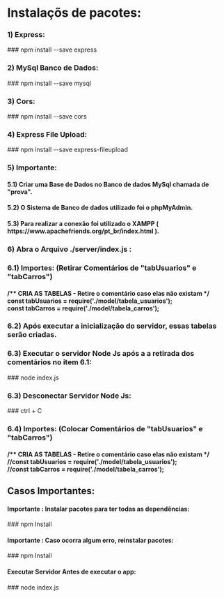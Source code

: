 
<h1>Instalaçõs de pacotes:</h1>

<h3>1) Express:</h3>
### npm install --save express

<h3>2) MySql Banco de Dados:</h3>
### npm install --save mysql

<h3>3) Cors:</h3>
### npm install --save cors

<h3>4) Express File Upload:</h3>
### npm install --save express-fileupload


<h3>5) Importante:</h3> 
<h4>5.1) Criar uma Base de Dados no Banco de dados MySql chamada de "prova".</h4>
<h4>5.2) O Sistema de Banco de dados utilizado foi o phpMyAdmin.</h4>
<h4>5.3) Para realizar a conexão foi utilizado o XAMPP ( https://www.apachefriends.org/pt_br/index.html ).</h4>


<h3>6) Abra o Arquivo ./server/index.js :</h3>

<h3>6.1) Importes: (Retirar Comentários de "tabUsuarios" e "tabCarros")</h3>

<h4>/** CRIA AS TABELAS - Retire o comentário caso elas não existam */<br/>
const tabUsuarios = require('./model/tabela_usuarios');<br/>
const tabCarros = require('./model/tabela_carros');</h4>

<h3>6.2) Após executar a inicialização do servidor, essas tabelas serão criadas.</h3>

<h3>6.3) Executar o servidor Node Js após a a retirada dos comentários no item 6.1:</h3>
### node index.js

<h3>6.3) Desconectar Servidor Node Js:</h3>
### ctrl + C

<h3>6.4) Importes: (Colocar Comentários de "tabUsuarios" e "tabCarros")</h3>

<h4>/** CRIA AS TABELAS - Retire o comentário caso elas não existam */<br/>
//const tabUsuarios = require('./model/tabela_usuarios');<br/>
//const tabCarros = require('./model/tabela_carros');</h4>


<h2>Casos Importantes:</h2>

<h4>Importante : Instalar pacotes para ter todas as dependências:</h4>
### npm Install

<h4>Importante : Caso ocorra algum erro, reinstalar pacotes:</h4>
### npm Install

<h4>Executar Servidor Antes de executar o app:</h4>
### node index.js
